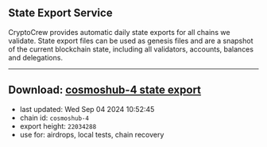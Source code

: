 ## State Export Service
CryptoCrew provides automatic daily state exports for all chains we validate. State export files can be used as genesis files and are a snapshot of the current blockchain state, including all validators, accounts, balances and delegations.

---
**Download: [cosmoshub-4 state export](https://dl-eu2.ccvalidators.com/SERVICE/cosmoshub/cosmoshub-4_export_22034288.json)**
---

- last updated: Wed Sep 04 2024 10:52:45
- chain id: `cosmoshub-4`
- export height: `22034288`
- use for: airdrops, local tests, chain recovery
